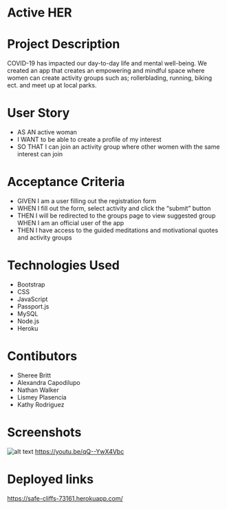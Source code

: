 # Active HER

# Project Description
COVID-19 has impacted our day-to-day life and mental well-being. We created an app that creates an empowering and mindful space where women can create activity groups such as; rollerblading, running, biking ect. and meet up at local parks.

# User Story 
* AS AN active woman 
* I WANT to be able to create a profile of my interest 
* SO THAT I can join an activity group where other women with the same interest can join

# Acceptance Criteria
 * GIVEN I am a user filling out the registration form 
 * WHEN I fill out the form, select activity and click the “submit” button 
 * THEN I will be redirected to the groups page to view suggested group WHEN I am an official user of the app 
 * THEN I have access to the guided meditations and motivational quotes and activity groups

# Technologies Used 
* Bootstrap 
* CSS 
* JavaScript 
* Passport.js 
* MySQL 
* Node.js 
* Heroku

# Contibutors
* Sheree Britt
* Alexandra Capodilupo
* Nathan Walker
* Lismey Plasencia 
* Kathy Rodriguez

# Screenshots
![alt text](https://github.com/Lismey23/Active-SisHER/blob/main/Main/public/Assets/Homepage.png)
https://youtu.be/qQ--YwX4Vbc


# Deployed links
https://safe-cliffs-73161.herokuapp.com/